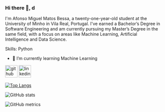### Hi there 👋, d
I'm Afonso Miguel Matos Bessa, a twenty-one-year-old student at the University of Minho in Vila Real, Portugal. I've earned a Bachelor’s Degree in Software Engineering and am currently pursuing my Master’s Degree in the same field, with a focus on areas like Machine Learning, Artificial Intelligence and Data Science.


Skills: Python 

- 🌱 I’m currently learning Machine Learning  


[<img src='https://cdn.jsdelivr.net/npm/simple-icons@3.0.1/icons/github.svg' alt='github' height='40'>](https://github.com/https://github.com/AsseB2519)  [<img src='https://cdn.jsdelivr.net/npm/simple-icons@3.0.1/icons/linkedin.svg' alt='linkedin' height='40'>](https://www.linkedin.com/in/https://www.linkedin.com/in/afonsobessa//)  

[![Top Langs](https://github-readme-stats.vercel.app/api/top-langs/?username=https://github.com/AsseB2519)](https://github.com/anuraghazra/github-readme-stats)

![GitHub stats](https://github-readme-stats.vercel.app/api?username=https://github.com/AsseB2519&show_icons=true)  

![GitHub metrics](https://metrics.lecoq.io/https://github.com/AsseB2519)  

